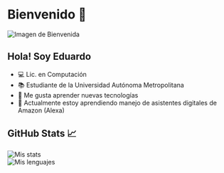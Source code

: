 # Bienvenido 👋

![Imagen de Bienvenida](https://github.com/LaloSP-dev/LaloSP-dev/blob/main/Imagen1.gif)

## Hola! Soy Eduardo
- 💻 Lic. en Computación
- 📚 Estudiante de la Universidad Autónoma Metropolitana
- 🤔 Me gusta aprender nuevas tecnologías
- 🌱 Actualmente estoy aprendiendo manejo de asistentes digitales de Amazon (Alexa)

## GitHub Stats 📈
![Mis stats](https://github-readme-stats.vercel.app/api?username=LaloSP-dev&theme=gruvbox&show_icons=true)
<br>
![Mis lenguajes](https://github-readme-stats.vercel.app/api/top-langs/?username=LaloSP-dev&theme=gruvbox)
